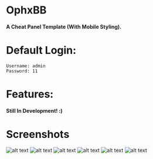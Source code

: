 # OphxBB
#### A Cheat Panel Template  (With Mobile Styling).

# Default Login:
```
Username: admin
Password: 11
```

# Features:
#### Still In Development! :)

# Screenshots
![alt text](https://cdn.upload.systems/uploads/LKfMwSv3.png)
![alt text](https://cdn.upload.systems/uploads/HBYkrUKt.png)
![alt text](https://cdn.upload.systems/uploads/vKnuXUnb.png)
![alt text](https://cdn.upload.systems/uploads/IWAM481P.png)
![alt text](https://cdn.upload.systems/uploads/HXS6rsMv.png)
![alt text](https://cdn.upload.systems/uploads/9KVxQ8BB.png)